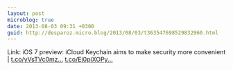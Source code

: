 ```yaml
---
layout: post
microblog: true
date: 2013-08-03 09:31 +0300
guid: http://desparoz.micro.blog/2013/08/03/t363547698529832960.html
---
```

Link: iOS 7 preview: iCloud Keychain aims to make security more convenient | [t.co/yVsTVc0mz...](http://t.co/yVsTVc0mzq) [t.co/Ej0piXOPy...](http://t.co/Ej0piXOPye)
